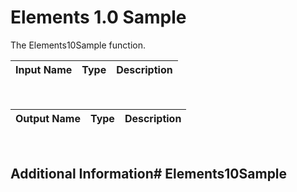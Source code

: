 

# Elements 1.0 Sample

The Elements10Sample function.

|Input Name|Type|Description|
|---|---|---|


<br>

|Output Name|Type|Description|
|---|---|---|


<br>

## Additional Information# Elements10Sample

